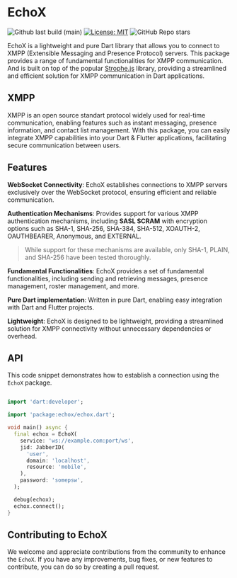 # EchoX

![Github last build (main)][last_build]
[![License: MIT][license_badge]][license_link]
![GitHub Repo stars][star_count]

EchoX is a lightweight and pure Dart library that allows you to connect to XMPP (Extensible Messaging and Presence Protocol) servers. This package provides a range of fundamental functionalities for XMPP communication. And is built on top of the popular [Strophe.js](https://github.com/strophe/strophejs) library, providing a streamlined and efficient solution for XMPP communication in Dart applications.

## XMPP

XMPP is an open source standart protocol widely used for real-time communication, enabling features such as instant messaging, presence information, and contact list management. With this package, you can easily integrate XMPP capabilities into your Dart & Flutter applications, facilitating secure communication between users.

## Features

**WebSocket Connectivity**: EchoX establishes connections to XMPP servers exclusively over the WebSocket protocol, ensuring efficient and reliable communication.

**Authentication Mechanisms**: Provides support for various XMPP authentication mechanisms, including **SASL SCRAM** with encryption options such as SHA-1, SHA-256, SHA-384, SHA-512, XOAUTH-2, OAUTHBEARER, Anonymous, and EXTERNAL.

> While support for these mechanisms are available, only SHA-1, PLAIN, and SHA-256 have been tested thoroughly.

**Fundamental Functionalities**: EchoX provides a set of fundamental functionalities, including sending and retrieving messages, presence management, roster management, and more.

**Pure Dart implementation**: Written in pure Dart, enabling easy integration with Dart and Flutter projects.

**Lightweight**: EchoX is designed to be lightweight, providing a streamlined solution for XMPP connectivity without unnecessary dependencies or overhead.

## API

This code snippet demonstrates how to establish a connection using the `EchoX` package.

```dart

import 'dart:developer';

import 'package:echox/echox.dart';

void main() async {
  final echox = EchoX(
    service: 'ws://example.com:port/ws',
    jid: JabberID(
      'user',
      domain: 'localhost',
      resource: 'mobile',
    ),
    password: 'somepsw',
  );

  debug(echox);
  echox.connect();
}

```

## Contributing to EchoX

We welcome and appreciate contributions from the community to enhance the `EchoX`. If you have any improvements, bug fixes, or new features to contribute, you can do so by creating a pull request.

[license_badge]: https://img.shields.io/badge/license-MIT-blue.svg
[license_link]: https://opensource.org/licenses/MIT
[star_count]: https://img.shields.io/github/stars/vsevex/echox
[last_build]: https://img.shields.io/github/actions/workflow/status/vsevex/echox/dart.yml

